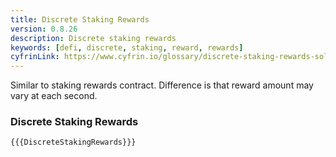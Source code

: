 ```yaml
---
title: Discrete Staking Rewards
version: 0.8.26
description: Discrete staking rewards
keywords: [defi, discrete, staking, reward, rewards]
cyfrinLink: https://www.cyfrin.io/glossary/discrete-staking-rewards-solidity-code-example
---
```


Similar to staking rewards contract. Difference is that reward amount may vary at each second.

### Discrete Staking Rewards

```solidity
{{{DiscreteStakingRewards}}}
```
